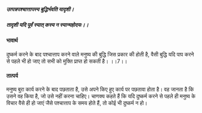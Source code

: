 ##### उत्पन्नपश्चात्तापस्य बुद्धिर्भवति यादृशी।
##### तादृशी यदि पूर्वं स्यात् कस्य न स्यान्महोदयः।। 

#### भावार्थ

दुष्कर्म करने के बाद पश्चात्ताप करने वाले मनुष्य की बुद्धि जिस प्रकार की होती है, वैसी बुद्धि यदि पाप करने से पहले भी हो जाए तो सभी को मुक्ति प्राप्त हो सकती है। ।।7।।

#### तात्पर्य

मनुष्य बुरा कार्य करने के बाद पछताता है, उसे अपने किए हुए कार्य पर पछतावा होता है। वह जानता है कि उसने वह किया है, जो उसे नहीं करना चाहिए। चाणक्य कहते हैं कि यदि दुष्कर्म करने से पहले ही मनुष्य के विचार वैसे ही हो जाएं जैसे पश्चात्ताप के समय होते हैं, तो कोई भी दुष्कर्म न हो।